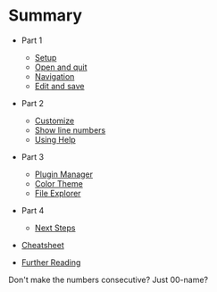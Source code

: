# Summary

* Part 1
    * [Setup](00-setup.md)
    * [Open and quit](01-open-quit.md)
    * [Navigation](02-navigation.md)
    * [Edit and save](03-edit-save.md)

* Part 2
    * [Customize](04-configure-vim.md)
    * [Show line numbers](04-show-line-numbers.md)
    * [Using Help](05-using-help.md)

* Part 3
    * [Plugin Manager](10-plugin-manager.md)
    * [Color Theme](11-color-theme.md)
    * [File Explorer](12-file-explorer.md)

* Part 4
    * [Next Steps](99-next-steps.md)

* [Cheatsheet](cheatsheet.md)

* [Further Reading](further-reading.md)



Don't make the numbers consecutive? Just 00-name?

